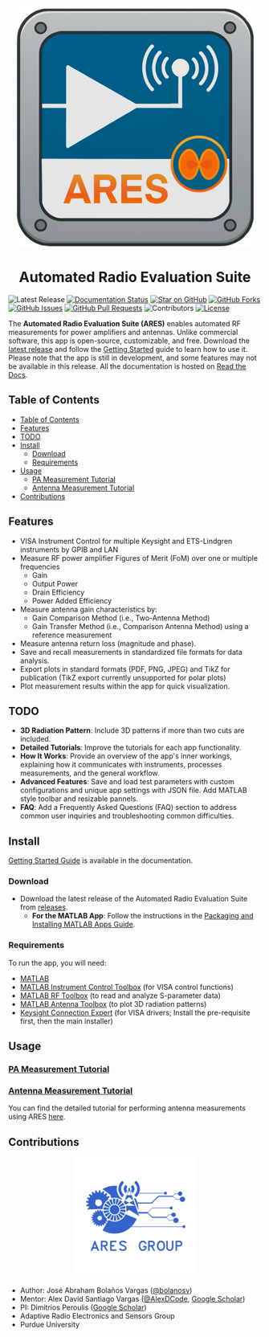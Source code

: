 <p align="center">
  <img src="./src/support/ARES%20Icon.png" width="480"/>
<p \>
<h1 align="center">Automated Radio Evaluation Suite
</h1>

![Latest Release](https://img.shields.io/github/v/release/AlexDCode/AutomatedRadioEvaluationSuite?label=Latest%20Release)
[![Documentation Status](https://readthedocs.org/projects/aresapp/badge/?version=latest)](https://aresapp.readthedocs.io/en/latest/?badge=latest)
[![Star on GitHub](https://img.shields.io/github/stars/AlexDCode/AutomatedRadioEvaluationSuite?style=social)](https://github.com/AlexDCode/AutomatedRadioEvaluationSuite/stargazers)
[![GitHub Forks](https://img.shields.io/github/forks/AlexDCode/AutomatedRadioEvaluationSuite?style=social)](https://github.com/AlexDCode/AutomatedRadioEvaluationSuite/network/members)
[![GitHub Issues](https://img.shields.io/github/issues/AlexDCode/AutomatedRadioEvaluationSuite)](https://github.com/AlexDCode/AutomatedRadioEvaluationSuite/issues)
[![GitHub Pull Requests](https://img.shields.io/github/issues-pr/AlexDCode/AutomatedRadioEvaluationSuite)](https://github.com/AlexDCode/AutomatedRadioEvaluationSuite/pulls)
![Contributors](https://img.shields.io/github/contributors/AlexDCode/AutomatedRadioEvaluationSuite)
[![License](https://img.shields.io/github/license/AlexDCode/AutomatedRadioEvaluationSuite)](https://github.com/AlexDCode/AutomatedRadioEvaluationSuite/blob/main/LICENSE.txt)


The **Automated Radio Evaluation Suite (ARES)** enables automated RF measurements for power amplifiers and antennas. Unlike commercial software, this app is open-source, customizable, and free. Download the [latest release](https://github.com/AlexDCode/AutomatedRadioEvaluationSuite/releases) and follow the [Getting Started](https://aresapp.readthedocs.io/latest/getting_started.html) guide to learn how to use it. Please note that the app is still in development, and some features may not be available in this release. All the documentation is hosted on [Read the Docs](https://aresapp.readthedocs.io/).

## Table of Contents

- [Table of Contents](#table-of-contents)
- [Features](#features)
- [TODO](#todo)
- [Install](#install)
  - [Download](#download)
  - [Requirements](#requirements)
- [Usage](#usage)
  - [PA Measurement Tutorial](#pa-measurement-tutorial)
  - [Antenna Measurement Tutorial](#antenna-measurement-tutorial)
- [Contributions](#contributions)

## Features

- VISA Instrument Control for multiple Keysight and ETS-Lindgren instruments by GPIB and LAN
- Measure RF power amplifier Figures of Merit (FoM) over one or multiple frequencies
  - Gain
  - Output Power
  - Drain Efficiency
  - Power Added Efficiency
- Measure antenna gain characteristics by:
  - Gain Comparison Method (i.e., Two-Antenna Method)
  - Gain Transfer Method (i.e., Comparison Antenna Method) using a reference measurement
- Measure antenna return loss (magnitude and phase).
- Save and recall measurements in standardized file formats for data analysis.
- Export plots in standard formats (PDF, PNG, JPEG) and TikZ for publication (TikZ export currently unsupported for polar plots)
- Plot measurement results within the app for quick visualization.

## TODO

- **3D Radiation Pattern**: Include 3D patterns if more than two cuts are included.
- **Detailed Tutorials**: Improve the tutorials for each app functionality.
- **How It Works**: Provide an overview of the app's inner workings, explaining how it communicates with instruments, processes measurements, and the general workflow.
- **Advanced Features**: Save and load test parameters with custom configurations and unique app settings with JSON file. Add MATLAB style toolbar and resizable pannels.
- **FAQ**: Add a Frequently Asked Questions (FAQ) section to address common user inquiries and troubleshooting common difficulties.

## Install

[Getting Started Guide](https://aresapp.readthedocs.io/latest/getting_started.html) is available in the documentation.

### Download

- Download the latest release of the Automated Radio Evaluation Suite from [releases](https://github.com/bolanosv/AutomatedRadioEvaluationSuite/releases).
  - **For the MATLAB App**: Follow the instructions in the [Packaging and Installing MATLAB Apps Guide](https://www.mathworks.com/videos/packaging-and-installing-matlab-apps-70404.html).

### Requirements

To run the app, you will need:

- [MATLAB](https://www.mathworks.com/products/matlab.html)
- [MATLAB Instrument Control Toolbox](https://www.mathworks.com/products/instrument.html) (for VISA control functions)
- [MATLAB RF Toolbox](https://www.mathworks.com/products/rftoolbox.html) (to read and analyze S-parameter data)
- [MATLAB Antenna Toolbox](https://www.mathworks.com/products/antenna.html) (to plot 3D radiation patterns)
- [Keysight Connection Expert](https://www.keysight.com/us/en/lib/software-detail/computer-software/io-libraries-suite-downloads-2175637.html) (for VISA drivers; Install the pre-requisite first, then the main installer)

## Usage

### [PA Measurement Tutorial](https://aresapp.readthedocs.io/latest/tutorial_PA.html)

### [Antenna Measurement Tutorial](https://aresapp.readthedocs.io/latest/tutorial_ant.html)

You can find the detailed tutorial for performing antenna measurements using ARES [here](docs/assets/Tutorials/Antenna%20Tutorial.pdf).

## Contributions

<p align="center">
  <img src="./docs/assets/ARES_logo.jpg" width="240"/>
<p \>
  
- Author: José Abraham Bolaños Vargas ([@bolanosv](http://github.com/bolanosv))
- Mentor: Alex David Santiago Vargas ([@AlexDCode](http://github.com/AlexDCode), [Google Scholar](https://scholar.google.com/citations?user=n_pFUoEAAAAJ&hl=en))
- PI: Dimitrios Peroulis ([Google Scholar](https://scholar.google.com/citations?user=agc3kMMAAAAJ&hl=en&oi=ao))
- Adaptive Radio Electronics and Sensors Group
- Purdue University
